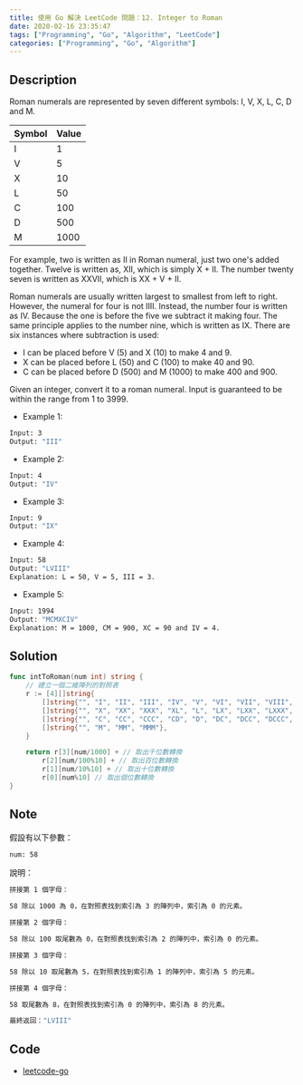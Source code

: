 ```yaml
---
title: 使用 Go 解決 LeetCode 問題：12. Integer to Roman
date: 2020-02-16 23:35:47
tags: ["Programming", "Go", "Algorithm", "LeetCode"]
categories: ["Programming", "Go", "Algorithm"]
---
```


## Description

Roman numerals are represented by seven different symbols: I, V, X, L, C, D and M.

Symbol | Value
--- | ---
I | 1
V | 5
X | 10
L | 50
C | 100
D | 500
M | 1000

For example, two is written as II in Roman numeral, just two one's added together. Twelve is written as, XII, which is simply X + II. The number twenty seven is written as XXVII, which is XX + V + II.

Roman numerals are usually written largest to smallest from left to right. However, the numeral for four is not IIII. Instead, the number four is written as IV. Because the one is before the five we subtract it making four. The same principle applies to the number nine, which is written as IX. There are six instances where subtraction is used:

- I can be placed before V (5) and X (10) to make 4 and 9.
- X can be placed before L (50) and C (100) to make 40 and 90.
- C can be placed before D (500) and M (1000) to make 400 and 900.

Given an integer, convert it to a roman numeral. Input is guaranteed to be within the range from 1 to 3999.

- Example 1:

```bash
Input: 3
Output: "III"
```

- Example 2:

```bash
Input: 4
Output: "IV"
```

- Example 3:

```bash
Input: 9
Output: "IX"
```

- Example 4:

```bash
Input: 58
Output: "LVIII"
Explanation: L = 50, V = 5, III = 3.
```

- Example 5:

```bash
Input: 1994
Output: "MCMXCIV"
Explanation: M = 1000, CM = 900, XC = 90 and IV = 4.
```

## Solution

```go
func intToRoman(num int) string {
	// 建立一個二維陣列的對照表
	r := [4][]string{
		[]string{"", "I", "II", "III", "IV", "V", "VI", "VII", "VIII", "IX"},
		[]string{"", "X", "XX", "XXX", "XL", "L", "LX", "LXX", "LXXX", "XC"},
		[]string{"", "C", "CC", "CCC", "CD", "D", "DC", "DCC", "DCCC", "CM"},
		[]string{"", "M", "MM", "MMM"},
	}

	return r[3][num/1000] + // 取出千位數轉換
		r[2][num/100%10] + // 取出百位數轉換
		r[1][num/10%10] + // 取出十位數轉換
		r[0][num%10] // 取出個位數轉換
}
```

## Note

假設有以下參數：

```bash
num: 58
```

說明：

```bash
拼接第 1 個字母：

58 除以 1000 為 0，在對照表找到索引為 3 的陣列中，索引為 0 的元素。

拼接第 2 個字母：

58 除以 100 取尾數為 0，在對照表找到索引為 2 的陣列中，索引為 0 的元素。

拼接第 3 個字母：

58 除以 10 取尾數為 5，在對照表找到索引為 1 的陣列中，索引為 5 的元素。

拼接第 4 個字母：

58 取尾數為 8，在對照表找到索引為 0 的陣列中，索引為 8 的元素。

最終返回："LVIII"
```

## Code

- [leetcode-go](https://github.com/memochou1993/leetcode-go)

